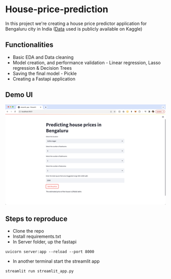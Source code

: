 # House-price-prediction

In this project we're creating a house price predictor application for Bengaluru city in India ([Data](https://www.kaggle.com/datasets/amitabhajoy/bengaluru-house-price-data) used is publicly available on Kaggle)

## Functionalities 

- Basic EDA and Data cleaning 
- Model creation, and performance validation - Linear regression, Lasso regression & Decision Trees
- Saving the final model - Pickle
- Creating a Fastapi application 

## Demo UI 

![alt text](House_Price_prediction.png)

## Steps to reproduce 
- Clone the repo
- Install requirements.txt
- In Server folder, up the fastapi 
```
uvicorn server:app --reload --port 8000
```
- In another terminal start the streamlit app
```
streamlit run streamlit_app.py
```

